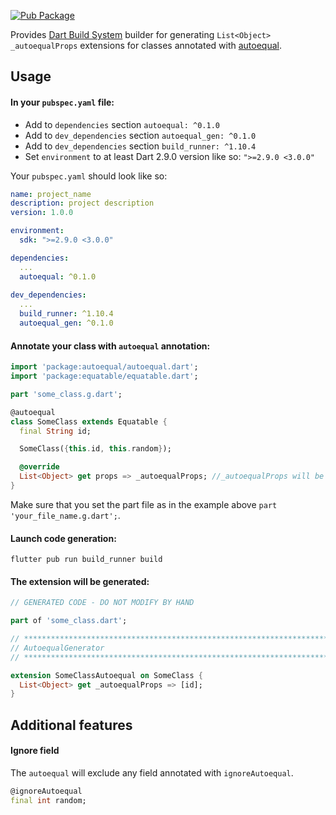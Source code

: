 [![Pub Package](https://img.shields.io/pub/v/autoequal.svg)](https://pub.dev/packages/autoequal)

Provides [Dart Build System](https://pub.dev/packages/build) builder for generating `List<Object> _autoequalProps` extensions for classes annotated with [autoequal](https://pub.dev/packages/autoequal).

## Usage

#### In your `pubspec.yaml` file:
- Add to `dependencies` section `autoequal: ^0.1.0`
- Add to `dev_dependencies` section `autoequal_gen: ^0.1.0`
- Add to `dev_dependencies` section `build_runner: ^1.10.4`
- Set `environment` to at least Dart 2.9.0 version like so: `">=2.9.0 <3.0.0"`

Your `pubspec.yaml` should look like so:

```yaml
name: project_name
description: project description
version: 1.0.0

environment:
  sdk: ">=2.9.0 <3.0.0"

dependencies:
  ...
  autoequal: ^0.1.0
  
dev_dependencies:
  ...
  build_runner: ^1.10.4
  autoequal_gen: ^0.1.0
```

#### Annotate your class with `autoequal` annotation:

```dart
import 'package:autoequal/autoequal.dart';
import 'package:equatable/equatable.dart';

part 'some_class.g.dart';

@autoequal
class SomeClass extends Equatable {
  final String id;

  SomeClass({this.id, this.random});

  @override
  List<Object> get props => _autoequalProps; //_autoequalProps will be generated
}
```

Make sure that you set the part file as in the example above `part 'your_file_name.g.dart';`.

#### Launch code generation:

```
flutter pub run build_runner build
```

#### The extension will be generated:

```dart
// GENERATED CODE - DO NOT MODIFY BY HAND

part of 'some_class.dart';

// **************************************************************************
// AutoequalGenerator
// **************************************************************************

extension SomeClassAutoequal on SomeClass {
  List<Object> get _autoequalProps => [id];
}

```

## Additional features

#### Ignore field

The `autoequal` will exclude any field annotated with `ignoreAutoequal`.
```dart
@ignoreAutoequal
final int random;
```


